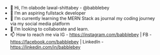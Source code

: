 - 👋 Hi, I’m olabode lawal-shittabey - @babblebey
- 👀 I’m an aspiring fullstack developer
- 🌱 I’m currently learning the MERN Stack as journal my coding journey via my social media platform
- 💞️ I’m looking to collaborate and learn.
- 📫 How to reach me via IG - https://instagram.com/babblebey | FB - https://facebook.com/babblebey | LinkedIn - https://linkedin.com/in/babblebey

<!---
babblebey/babblebey is a ✨ special ✨ repository because its `README.md` (this file) appears on your GitHub profile.
You can click the Preview link to take a look at your changes.
--->
